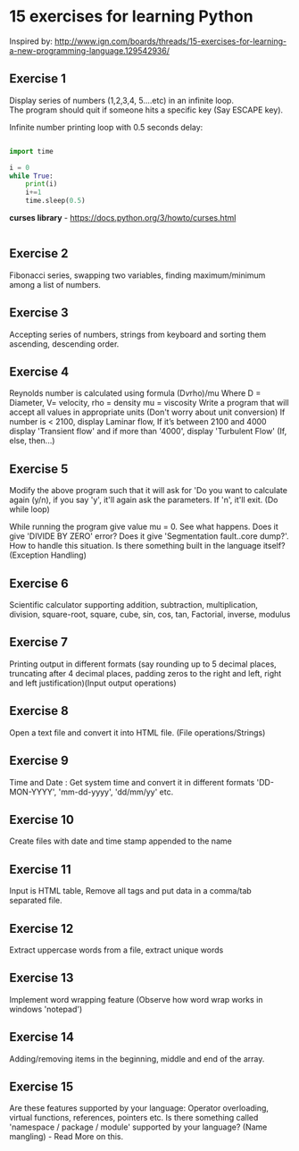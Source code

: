
# 15 exercises for learning Python
Inspired by: http://www.ign.com/boards/threads/15-exercises-for-learning-a-new-programming-language.129542936/


## Exercise 1
Display series of numbers (1,2,3,4, 5....etc) in an infinite loop.  
The program should quit if someone hits a specific key (Say ESCAPE key).

Infinite number printing loop with 0.5 seconds delay:
```python

import time

i = 0
while True:
    print(i)
    i+=1
    time.sleep(0.5)
```

**curses library** - https://docs.python.org/3/howto/curses.html  

```python
```

## Exercise 2
Fibonacci series, swapping two variables, finding maximum/minimum among a list of numbers.

## Exercise 3
Accepting series of numbers, strings from keyboard and sorting them ascending, descending order.

## Exercise 4
Reynolds number is calculated using formula (D*v*rho)/mu Where D = Diameter, V= velocity, rho = density mu = viscosity
Write a program that will accept all values in appropriate units (Don't worry about unit conversion)
If number is < 2100, display Laminar flow,
If it’s between 2100 and 4000 display 'Transient flow' and
if more than '4000', display 'Turbulent Flow' (If, else, then...)

## Exercise 5
Modify the above program such that it will ask for 'Do you want to calculate again (y/n),
if you say 'y', it'll again ask the parameters. If 'n', it'll exit. (Do while loop)

While running the program give value mu = 0. See what happens. Does it give 'DIVIDE BY ZERO' error?
Does it give 'Segmentation fault..core dump?'. How to handle this situation. Is there something built
in the language itself? (Exception Handling)

## Exercise 6
Scientific calculator supporting addition, subtraction, multiplication, division, square-root, square, cube,
sin, cos, tan, Factorial, inverse, modulus

## Exercise 7
Printing output in different formats (say rounding up to 5 decimal places, truncating after 4 decimal places,
padding zeros to the right and left, right and left justification)(Input output operations)

## Exercise 8
Open a text file and convert it into HTML file. (File operations/Strings)

## Exercise 9
Time and Date : Get system time and convert it in different formats 'DD-MON-YYYY', 'mm-dd-yyyy', 'dd/mm/yy' etc.

## Exercise 10
Create files with date and time stamp appended to the name

## Exercise 11
Input is HTML table, Remove all tags and put data in a comma/tab separated file.

## Exercise 12
Extract uppercase words from a file, extract unique words

## Exercise 13
Implement word wrapping feature (Observe how word wrap works in windows 'notepad')

## Exercise 14
Adding/removing items in the beginning, middle and end of the array.

## Exercise 15
Are these features supported by your language: Operator overloading, virtual functions, references, pointers etc.
Is there something called 'namespace / package / module' supported by your language? (Name mangling) - Read More on this.
